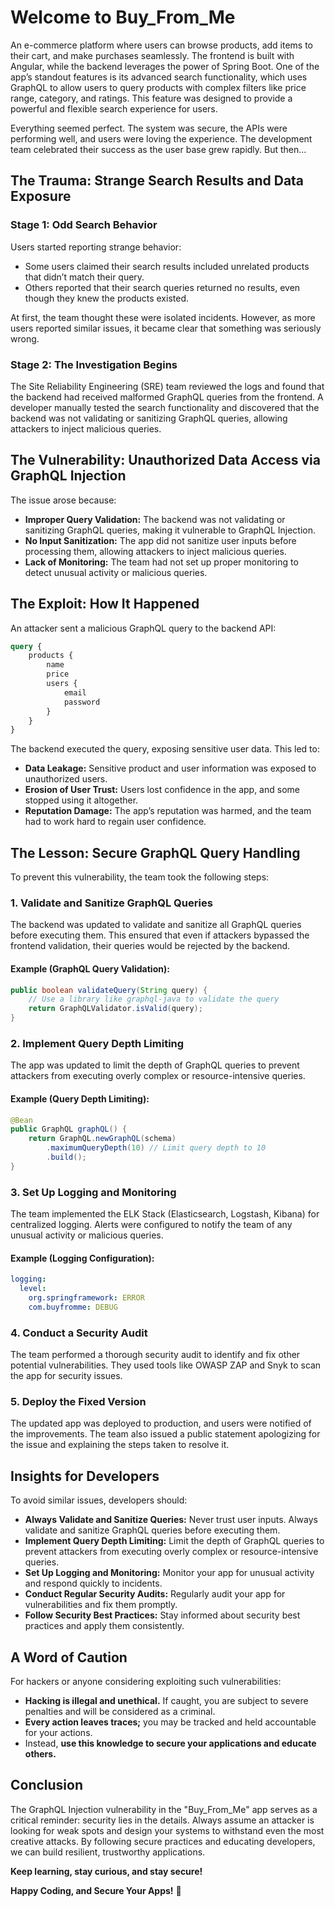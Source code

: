 # Welcome to Buy_From_Me

An e-commerce platform where users can browse products, add items to their cart, and make purchases seamlessly. The frontend is built with Angular, while the backend leverages the power of Spring Boot. One of the app’s standout features is its advanced search functionality, which uses GraphQL to allow users to query products with complex filters like price range, category, and ratings. This feature was designed to provide a powerful and flexible search experience for users.

Everything seemed perfect. The system was secure, the APIs were performing well, and users were loving the experience. The development team celebrated their success as the user base grew rapidly. But then...

## The Trauma: Strange Search Results and Data Exposure

### Stage 1: Odd Search Behavior
Users started reporting strange behavior:

- Some users claimed their search results included unrelated products that didn’t match their query.
- Others reported that their search queries returned no results, even though they knew the products existed.

At first, the team thought these were isolated incidents. However, as more users reported similar issues, it became clear that something was seriously wrong.

### Stage 2: The Investigation Begins
The Site Reliability Engineering (SRE) team reviewed the logs and found that the backend had received malformed GraphQL queries from the frontend. A developer manually tested the search functionality and discovered that the backend was not validating or sanitizing GraphQL queries, allowing attackers to inject malicious queries.

## The Vulnerability: Unauthorized Data Access via GraphQL Injection
The issue arose because:

- **Improper Query Validation:** The backend was not validating or sanitizing GraphQL queries, making it vulnerable to GraphQL Injection.
- **No Input Sanitization:** The app did not sanitize user inputs before processing them, allowing attackers to inject malicious queries.
- **Lack of Monitoring:** The team had not set up proper monitoring to detect unusual activity or malicious queries.

## The Exploit: How It Happened
An attacker sent a malicious GraphQL query to the backend API:

```graphql
query {
    products {
        name
        price
        users {
            email
            password
        }
    }
}
```

The backend executed the query, exposing sensitive user data. This led to:

- **Data Leakage:** Sensitive product and user information was exposed to unauthorized users.
- **Erosion of User Trust:** Users lost confidence in the app, and some stopped using it altogether.
- **Reputation Damage:** The app’s reputation was harmed, and the team had to work hard to regain user confidence.

## The Lesson: Secure GraphQL Query Handling
To prevent this vulnerability, the team took the following steps:

### 1. Validate and Sanitize GraphQL Queries
The backend was updated to validate and sanitize all GraphQL queries before executing them. This ensured that even if attackers bypassed the frontend validation, their queries would be rejected by the backend.

#### Example (GraphQL Query Validation):
```java
public boolean validateQuery(String query) {
    // Use a library like graphql-java to validate the query
    return GraphQLValidator.isValid(query);
}
```

### 2. Implement Query Depth Limiting
The app was updated to limit the depth of GraphQL queries to prevent attackers from executing overly complex or resource-intensive queries.

#### Example (Query Depth Limiting):
```java
@Bean
public GraphQL graphQL() {
    return GraphQL.newGraphQL(schema)
        .maximumQueryDepth(10) // Limit query depth to 10
        .build();
}
```

### 3. Set Up Logging and Monitoring
The team implemented the ELK Stack (Elasticsearch, Logstash, Kibana) for centralized logging. Alerts were configured to notify the team of any unusual activity or malicious queries.

#### Example (Logging Configuration):
```yaml
logging:
  level:
    org.springframework: ERROR
    com.buyfromme: DEBUG
```

### 4. Conduct a Security Audit
The team performed a thorough security audit to identify and fix other potential vulnerabilities. They used tools like OWASP ZAP and Snyk to scan the app for security issues.

### 5. Deploy the Fixed Version
The updated app was deployed to production, and users were notified of the improvements. The team also issued a public statement apologizing for the issue and explaining the steps taken to resolve it.

## Insights for Developers
To avoid similar issues, developers should:

- **Always Validate and Sanitize Queries:** Never trust user inputs. Always validate and sanitize GraphQL queries before executing them.
- **Implement Query Depth Limiting:** Limit the depth of GraphQL queries to prevent attackers from executing overly complex or resource-intensive queries.
- **Set Up Logging and Monitoring:** Monitor your app for unusual activity and respond quickly to incidents.
- **Conduct Regular Security Audits:** Regularly audit your app for vulnerabilities and fix them promptly.
- **Follow Security Best Practices:** Stay informed about security best practices and apply them consistently.

## A Word of Caution
For hackers or anyone considering exploiting such vulnerabilities:

- **Hacking is illegal and unethical.** If caught, you are subject to severe penalties and will be considered as a criminal.
- **Every action leaves traces;** you may be tracked and held accountable for your actions.
- Instead, **use this knowledge to secure your applications and educate others.**

## Conclusion
The GraphQL Injection vulnerability in the "Buy_From_Me" app serves as a critical reminder: security lies in the details. Always assume an attacker is looking for weak spots and design your systems to withstand even the most creative attacks. By following secure practices and educating developers, we can build resilient, trustworthy applications.

**Keep learning, stay curious, and stay secure!**

**Happy Coding, and Secure Your Apps!** 🚀

